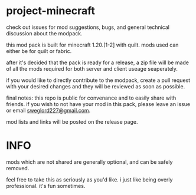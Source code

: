 # project-minecraft
check out issues for mod suggestions, bugs, and general technical discussion about the modpack.

this mod pack is built for minecraft 1.20.\[1-2] with quilt. mods used can either be for quilt or fabric.

after it's decided that the pack is ready for a release, a zip file will be made of all the mods required for both server and client useage seaperately.

if you would like to directly contribute to the modpack, create a pull request with your desired changes and they will be reviewed as soon as possible.

final notes: this repo is public for convenance and to easily share with friends. if you wish to not have your mod in this pack, please leave an issue or email sweglord227@gmail.com.

mod lists and links will be posted on the release page.

# INFO

mods which are not shared are generally optional, and can be safely removed.

feel free to take this as seriously as you'd like. i just like being overly professional. it's fun sometimes.
